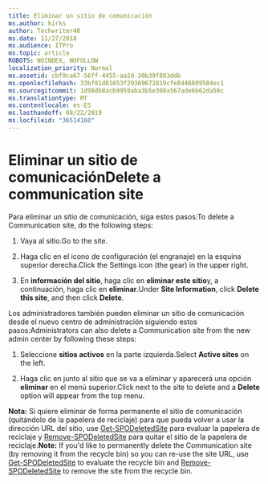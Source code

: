 ```yaml
---
title: Eliminar un sitio de comunicación
ms.author: kirks
author: Techwriter40
ms.date: 11/27/2018
ms.audience: ITPro
ms.topic: article
ROBOTS: NOINDEX, NOFOLLOW
localization_priority: Normal
ms.assetid: cbf9ca67-56ff-4455-aa2d-30b39f883ddb
ms.openlocfilehash: 33bf81d01653f29369672819cfe8446809584ec1
ms.sourcegitcommit: 1d98db8acb9959aba3b5e308a567ade6b62da56c
ms.translationtype: MT
ms.contentlocale: es-ES
ms.lasthandoff: 08/22/2019
ms.locfileid: "36514160"
---
```

# <a name="delete-a-communication-site"></a><span data-ttu-id="b9556-102">Eliminar un sitio de comunicación</span><span class="sxs-lookup"><span data-stu-id="b9556-102">Delete a communication site</span></span>

<span data-ttu-id="b9556-103">Para eliminar un sitio de comunicación, siga estos pasos:</span><span class="sxs-lookup"><span data-stu-id="b9556-103">To delete a Communication site, do the following steps:</span></span> 
  
1. <span data-ttu-id="b9556-104">Vaya al sitio.</span><span class="sxs-lookup"><span data-stu-id="b9556-104">Go to the site.</span></span> 
  
2. <span data-ttu-id="b9556-105">Haga clic en el icono de configuración (el engranaje) en la esquina superior derecha.</span><span class="sxs-lookup"><span data-stu-id="b9556-105">Click the Settings icon (the gear) in the upper right.</span></span> 
  
3. <span data-ttu-id="b9556-106">En **información del sitio**, haga clic en **eliminar este sitio**y, a continuación, haga clic en **eliminar**.</span><span class="sxs-lookup"><span data-stu-id="b9556-106">Under **Site Information**, click **Delete this site**, and then click **Delete**.</span></span> 
  
<span data-ttu-id="b9556-107">Los administradores también pueden eliminar un sitio de comunicación desde el nuevo centro de administración siguiendo estos pasos:</span><span class="sxs-lookup"><span data-stu-id="b9556-107">Administrators can also delete a Communication site from the new admin center by following these steps:</span></span> 
  
1. <span data-ttu-id="b9556-108">Seleccione **sitios activos** en la parte izquierda.</span><span class="sxs-lookup"><span data-stu-id="b9556-108">Select **Active sites** on the left.</span></span> 
  
2. <span data-ttu-id="b9556-109">Haga clic en junto al sitio que se va a eliminar y aparecerá una opción **eliminar** en el menú superior.</span><span class="sxs-lookup"><span data-stu-id="b9556-109">Click next to the site to delete and a **Delete** option will appear from the top menu.</span></span> 
  
 <span data-ttu-id="b9556-110">**Nota:** Si quiere eliminar de forma permanente el sitio de comunicación (quitándolo de la papelera de reciclaje) para que pueda volver a usar la dirección URL del sitio, use [Get-SPODeletedSite](https://aka.ms/Get-SPODeletedSite) para evaluar la papelera de reciclaje y [Remove-SPODeletedSite](https://aka.ms/Remove-SPODeletedSite) para quitar el sitio de la papelera de reciclaje.</span><span class="sxs-lookup"><span data-stu-id="b9556-110">**Note:** If you'd like to permanently delete the Communication site (by removing it from the recycle bin) so you can re-use the site URL, use [Get-SPODeletedSite](https://aka.ms/Get-SPODeletedSite) to evaluate the recycle bin and [Remove-SPODeletedSite](https://aka.ms/Remove-SPODeletedSite) to remove the site from the recycle bin.</span></span> 
  

